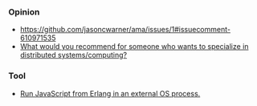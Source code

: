 ### Opinion

- https://github.com/jasoncwarner/ama/issues/1#issuecomment-610971535
- [What would you recommend for someone who wants to specialize in distributed systems/computing?](https://github.com/jasoncwarner/ama/issues/3)

### Tool

- [Run JavaScript from Erlang in an external OS process.](https://github.com/strange/erlang_v8)